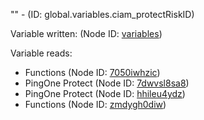 "" - (ID: global.variables.ciam_protectRiskID)

Variable written:
 (Node ID: [variables](../nodes/variables.md))

Variable reads:
* Functions (Node ID: [7050iwhzic](../nodes/7050iwhzic.md))
* PingOne Protect (Node ID: [7dwvsl8sa8](../nodes/7dwvsl8sa8.md))
* PingOne Protect (Node ID: [hhileu4ydz](../nodes/hhileu4ydz.md))
* Functions (Node ID: [zmdygh0diw](../nodes/zmdygh0diw.md))
